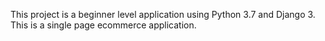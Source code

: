This project is a beginner level application using Python 3.7 and Django 3.
This is a single page ecommerce application.

